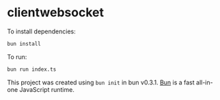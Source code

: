 # clientwebsocket

To install dependencies:

```bash
bun install
```

To run:

```bash
bun run index.ts
```

This project was created using `bun init` in bun v0.3.1. [Bun](https://bun.sh) is a fast all-in-one JavaScript runtime.
